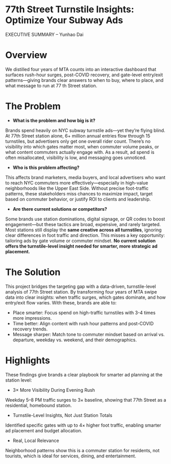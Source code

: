 # 77th Street Turnstile Insights: Optimize Your Subway Ads

EXECUTIVE SUMMARY – Yunhao Dai

# Overview

We distilled four years of MTA counts into an interactive dashboard that surfaces rush-hour surges, post-COVID recovery, and gate-level entry/exit patterns—giving brands clear answers to when to buy, where to place, and what message to run at 77 th Street station.

# The Problem

- **What is the problem and how big is it?**

Brands spend heavily on NYC subway turnstile ads—yet they’re flying blind. At 77th Street station alone, 6+ million annual entries flow through 15 turnstiles, but advertisers only get one overall rider count. There’s no visibility into which gates matter most, when commuter volume peaks, or what content commuters actually engage with. As a result, ad spend is often misallocated, visibility is low, and messaging goes unnoticed.

- **Who is this problem affecting?**

This affects brand marketers, media buyers, and local advertisers who want to reach NYC commuters more effectively—especially in high-value neighborhoods like the Upper East Side. Without precise foot-traffic patterns, these stakeholders miss chances to maximize impact, target based on commuter behavior, or justify ROI to clients and leadership.

- **Are there current solutions or competitors?**

Some brands use station dominations, digital signage, or QR codes to boost engagement—but these tactics are broad, expensive, and rarely targeted. Most stations still display the **same creative across all turnstiles**, ignoring clear differences in foot traffic and direction. This misses a key opportunity: tailoring ads by gate volume or commuter mindset. **No current solution offers the turnstile-level insight needed for smarter, more strategic ad placement.**

# The Solution

This project bridges the targeting gap with a data-driven, turnstile-level analysis of 77th Street station. By transforming four years of MTA swipe data into clear insights: when traffic surges, which gates dominate, and how entry/exit flow varies. With these, brands are able to:

- Place smarter: Focus spend on high-traffic turnstiles with 3-4 times more impressions.
- Time better: Align content with rush hour patterns and post-COVID recovery trends.
- Message sharper: Match tone to commuter mindset based on arrival vs. departure, weekday vs. weekend, and their demographics.

# Highlights

These findings give brands a clear playbook for smarter ad planning at the station level:

- 3× More Visibility During Evening Rush

Weekday 5–8 PM traffic surges to 3× baseline, showing that 77th Street as a residential, homebound station.

- Turnstile-Level Insights, Not Just Station Totals

Identified specific gates with up to 4× higher foot traffic, enabling smarter ad placement and budget allocation.

- Real, Local Relevance

Neighborhood patterns show this is a commuter station for residents, not tourists, which is ideal for services, dining, and entertainment.
